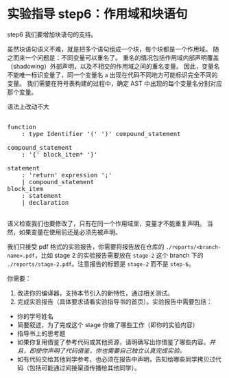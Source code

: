 # 实验指导 step6：作用域和块语句
step6 我们要增加块语句的支持。

虽然块语句语义不难，就是把多个语句组成一个块，每个块都是一个作用域。
随之而来一个问题是：不同变量可以重名了。
重名的情况包括作用域内部声明覆盖（shadowing）外部声明，以及不相交的作用域之间的重名变量。
因此，变量名不能唯一标识变量了，同一个变量名 `a` 出现在代码不同地方可能标识完全不同的变量。
我们需要在符号表构建的过程中，确定 AST 中出现的每个变量名分别对应那个变量。

语法上改动不大

<pre id='vimCodeElement'><code></code>
<div class="changed"><span class="SpecRuleStart">function</span>
<span class="SpecRuleIndicator">    :</span> <span class="SpecRule">type</span> <span class="SpecToken">Identifier</span> <span class="SpecToken">'('</span> <span class="SpecToken">')'</span> <span class="SpecRule">compound_statement</span>
</div>
<div class="changed"><span class="SpecRuleStart">compound_statement</span>
<span class="SpecRuleIndicator">    :</span> <span class="SpecToken">'{'</span> <span class="SpecRule">block_item</span><span class="SpecOperator">*</span> <span class="SpecToken">'}'</span>
</div>
<span class="SpecRuleStart">statement</span>
<span class="SpecRuleIndicator">    :</span> <span class="SpecToken">'return'</span> <span class="SpecRule">expression</span> <span class="SpecToken">';'</span>
<div class="changed"><span class="SpecRuleIndicator">    |</span> <span class="SpecRule">compound_statement</span>
<span class="SpecRuleStart">block_item</span>
<span class="SpecRuleIndicator">    :</span> <span class="SpecRule">statement</span>
<span class="SpecRuleIndicator">    |</span> <span class="SpecRule">declaration</span></div>
</pre>

语义检查我们也要修改了，只有在同一个作用域里，变量才不能重复声明。
当然，如果变量在使用前还是必须先被声明。

我们只接受 pdf 格式的实验报告，你需要将报告放在仓库的 `./reports/<branch-name>.pdf`，比如 stage 2 的实验报告需要放在 `stage-2` 这个 branch 下的 `./reports/stage-2.pdf`。注意报告的标题是 `stage-2` 而不是 `step-6`。

你需要：
1. 改进你的编译器，支持本节引入的新特性，通过相关测试。
2. 完成实验报告（具体要求请看实验指导书的首页）。实验报告中需要包括：
  * 你的学号姓名
  * 简要叙述，为了完成这个 stage 你做了哪些工作（即你的实验内容）
  * 指导书上的思考题
  * 如果你复用借鉴了参考代码或其他资源，请明确写出你借鉴了哪些内容。*并且，即使你声明了代码借鉴，你也需要自己独立认真完成实验。*
  * 如有代码交给其他同学参考，也必须在报告中声明，告知给哪些同学拷贝过代码（包括可能通过间接渠道传播给其他同学）。
